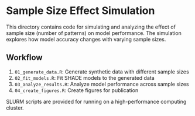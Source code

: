 # Sample Size Effect Simulation

This directory contains code for simulating and analyzing the effect of sample size (number of patterns) on model performance. The simulation explores how model accuracy changes with varying sample sizes.

## Workflow

1. `01_generate_data.R`: Generate synthetic data with different sample sizes
2. `02_fit_models.R`: Fit SHADE models to the generated data
3. `03_analyze_results.R`: Analyze model performance across sample sizes
4. `04_create_figures.R`: Create figures for publication

SLURM scripts are provided for running on a high-performance computing cluster.